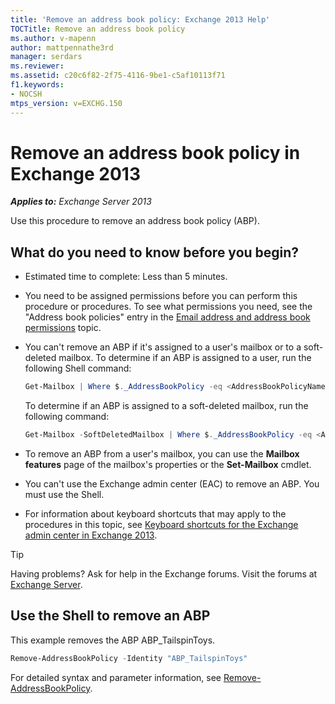 ```yaml
---
title: 'Remove an address book policy: Exchange 2013 Help'
TOCTitle: Remove an address book policy
ms.author: v-mapenn
author: mattpennathe3rd
manager: serdars
ms.reviewer:
ms.assetid: c20c6f82-2f75-4116-9be1-c5af10113f71
f1.keywords:
- NOCSH
mtps_version: v=EXCHG.150
---
```


# Remove an address book policy in Exchange 2013

_**Applies to:** Exchange Server 2013_

Use this procedure to remove an address book policy (ABP).

## What do you need to know before you begin?

- Estimated time to complete: Less than 5 minutes.

- You need to be assigned permissions before you can perform this procedure or procedures. To see what permissions you need, see the "Address book policies" entry in the [Email address and address book permissions](email-address-and-address-book-permissions-exchange-2013-help.md) topic.

- You can't remove an ABP if it's assigned to a user's mailbox or to a soft-deleted mailbox. To determine if an ABP is assigned to a user, run the following Shell command:

  ```powershell
  Get-Mailbox | Where $._AddressBookPolicy -eq <AddressBookPolicyName>
  ```

  To determine if an ABP is assigned to a soft-deleted mailbox, run the following command:

  ```powershell
  Get-Mailbox -SoftDeletedMailbox | Where $._AddressBookPolicy -eq <AddressBookPolicyName>
  ```

- To remove an ABP from a user's mailbox, you can use the **Mailbox features** page of the mailbox's properties or the **Set-Mailbox** cmdlet.

- You can't use the Exchange admin center (EAC) to remove an ABP. You must use the Shell.

- For information about keyboard shortcuts that may apply to the procedures in this topic, see [Keyboard shortcuts for the Exchange admin center in Exchange 2013](keyboard-shortcuts-in-the-exchange-admin-center-2013-help.md).

> [!TIP]
> Having problems? Ask for help in the Exchange forums. Visit the forums at [Exchange Server](https://go.microsoft.com/fwlink/p/?linkId=60612).

## Use the Shell to remove an ABP

This example removes the ABP ABP_TailspinToys.

```powershell
Remove-AddressBookPolicy -Identity "ABP_TailspinToys"
```

For detailed syntax and parameter information, see [Remove-AddressBookPolicy](https://docs.microsoft.com/powershell/module/exchange/remove-addressbookpolicy).
